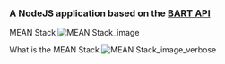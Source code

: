 ### A NodeJS application based on the [BART API](http://api.bart.gov/docs/overview/index.aspx)

MEAN Stack ![MEAN Stack_image](https://upload.wikimedia.org/wikipedia/commons/b/b1/Meanstack-624x250.jpg)



What is the MEAN Stack ![MEAN Stack_image_verbose](http://amartam.com/images/mean2.png)